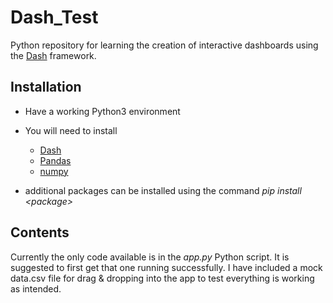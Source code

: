 # Dash_Test
Python repository for learning the creation of interactive dashboards using the [Dash](https://plot.ly/products/dash/) framework. 

## Installation
- Have a working Python3 environment

- You will need to install 
  * [Dash](https://plot.ly/products/dash/) 
  * [Pandas](https://pandas.pydata.org/)
  * [numpy](http://www.numpy.org/)

- additional packages can be installed using the command _pip install \<package\>_

## Contents

Currently the only code available is in the _app.py_ Python script.
It is suggested to first get that one running successfully.
I have included a mock data.csv file for drag & dropping into the app to test everything is working as intended.

